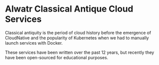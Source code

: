 # Alwatr Classical Antique Cloud Services

Classical antiquity is the period of cloud history before the emergence of CloudNative and the popularity of Kubernetes when we had to manually launch services with Docker.

These services have been written over the past 12 years, but recently they have been open-sourced for educational purposes.
